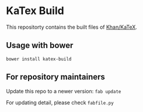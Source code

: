 # KaTex Build

This repositorty contains the built files of [Khan/KaTeX](https://github.com/Khan/KaTeX).


## Usage with bower

`bower install katex-build`


## For repository maintainers

Update this repo to a newer version: `fab update`

For updating detail, please check `fabfile.py`
